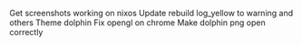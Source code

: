 Get screenshots working on nixos
Update rebuild log_yellow to warning and others 
Theme dolphin
Fix opengl on chrome 
Make dolphin png open correctly
